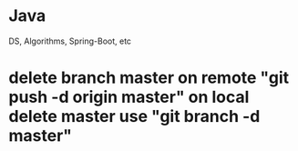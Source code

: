 # Java
DS, Algorithms, Spring-Boot, etc

# delete branch master on remote "git push -d origin master" on local delete master use "git branch -d master"
